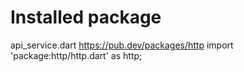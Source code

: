 # Installed package

api_service.dart
https://pub.dev/packages/http
import 'package:http/http.dart' as http;
